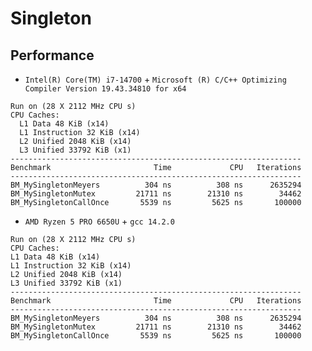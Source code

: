 # Singleton

## Performance

- `Intel(R) Core(TM) i7-14700` +
  `Microsoft (R) C/C++ Optimizing Compiler Version 19.43.34810 for x64`

```
Run on (28 X 2112 MHz CPU s)
CPU Caches:
  L1 Data 48 KiB (x14)
  L1 Instruction 32 KiB (x14)
  L2 Unified 2048 KiB (x14)
  L3 Unified 33792 KiB (x1)
-----------------------------------------------------------------
Benchmark                       Time             CPU   Iterations
-----------------------------------------------------------------
BM_MySingletonMeyers          304 ns          308 ns      2635294
BM_MySingletonMutex         21711 ns        21310 ns        34462
BM_MySingletonCallOnce       5539 ns         5625 ns       100000
```

- `AMD Ryzen 5 PRO 6650U` + `gcc 14.2.0`

```
Run on (28 X 2112 MHz CPU s)
CPU Caches:
L1 Data 48 KiB (x14)
L1 Instruction 32 KiB (x14)
L2 Unified 2048 KiB (x14)
L3 Unified 33792 KiB (x1)
-----------------------------------------------------------------
Benchmark                       Time             CPU   Iterations
-----------------------------------------------------------------
BM_MySingletonMeyers          304 ns          308 ns      2635294
BM_MySingletonMutex         21711 ns        21310 ns        34462
BM_MySingletonCallOnce       5539 ns         5625 ns       100000
```
